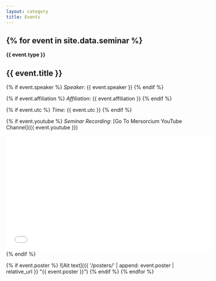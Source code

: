 ```yaml
---
layout: category
title: Events
---
```


{% for event in site.data.seminar %}
---
**{{ event.type }}**

## {{ event.title }}

{% if event.speaker %}
*Speaker*: {{ event.speaker }}
{% endif %}

{% if event.affiliation %}
*Affiliation*: {{ event.affiliation }}
{% endif %}

{% if event.utc %}
*Time*: {{ event.utc }}
{% endif %}

{% if event.youtube %}
*Seminar Recording*: [Go To Mersorcium YouTube Channel]({{ event.youtube }})
<iframe width="560" height="315" src="{{ event.youtube | replace: 'watch?v=', 'embed/' }}" title="YouTube video player" frameborder="0" allow="accelerometer; autoplay; clipboard-write; encrypted-media; gyroscope; picture-in-picture; web-share" referrerpolicy="strict-origin-when-cross-origin" allowfullscreen></iframe>
{% endif %}

{% if event.poster %}
![Alt text]({{ '/posters/' | append: event.poster | relative_url }} "{{ event.poster }}")
{% endif %}
{% endfor %}
